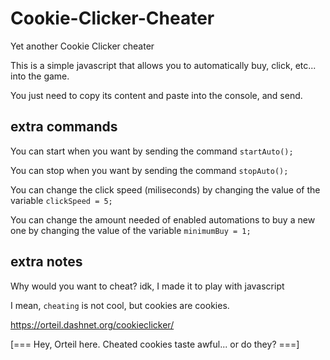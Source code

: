 # Cookie-Clicker-Cheater
Yet another Cookie Clicker cheater

This is a simple javascript that allows you to automatically buy, click, etc... into the game.

You just need to copy its content and paste into the console, and send.

## extra commands

You can start when you want by sending the command
` startAuto(); `

You can stop when you want by sending the command
` stopAuto(); `

You can change the click speed (miliseconds) by changing the value of the variable
` clickSpeed = 5; `

You can change the amount needed of enabled automations to buy a new one by changing the value of the variable
` minimumBuy = 1; `

## extra notes

Why would you want to cheat? idk, I made it to play with javascript

I mean, ` cheating ` is not cool, but cookies are cookies.

https://orteil.dashnet.org/cookieclicker/

[=== Hey, Orteil here. Cheated cookies taste awful... or do they? ===]
